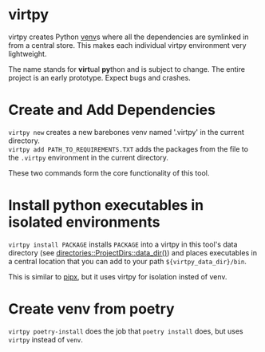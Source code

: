 # virtpy

virtpy creates Python [venv](https://docs.python.org/3/library/venv.html)s where all the dependencies are symlinked in from a central store. This makes each individual virtpy environment very lightweight.

The name stands for <b>virt</b>ual <b>py</b>thon and is subject to change. The entire project is an early prototype. Expect bugs and crashes.

# Create and Add Dependencies

`virtpy new` creates a new barebones venv named '.virtpy' in the current directory.  
`virtpy add PATH_TO_REQUIREMENTS.TXT` adds the packages from the file to the `.virtpy` environment in the current directory.

These two commands form the core functionality of this tool.

# Install python executables in isolated environments
`virtpy install PACKAGE` installs `PACKAGE` into a virtpy in this tool's data directory (see [directories::ProjectDirs::data_dir()](https://docs.rs/directories/3.0.1/directories/struct.ProjectDirs.html#method.data_dir)) and places executables in a central location that you can add to your path `${virtpy_data_dir}/bin`.

This is similar to [pipx](https://pypi.org/project/pipx/), but it uses virtpy for isolation insted of venv.

# Create venv from poetry
`virtpy poetry-install` does the job that `poetry install` does, but uses `virtpy` instead of `venv`.
